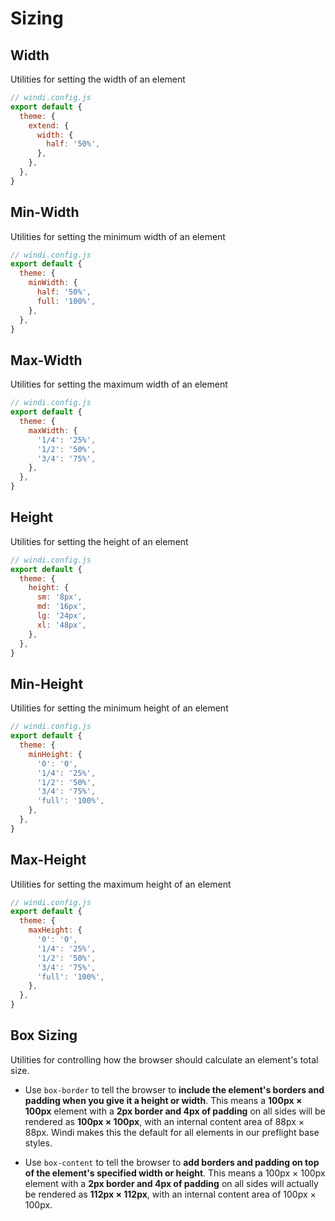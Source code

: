 # Sizing

## Width

Utilities for setting the width of an element

<PlaygroundWithVariants
  variant='auto'
  :variants="['auto', 'px', 'full', 'screen', 'min', 'max', 'prose', 'xs', 'sm', 'md', 'lg', 'xl', '2xl', '3xl', 'screen-sm', 'screen-md', 'screen-lg', 'screen-xl', 'screen-2xl',
    '0', '1', '1.5', '2', '4', '8', '10', '12', '14', '18', '20', '24', '1/2', '1/3', '3/5', '11/12', '4rem', '60px']"
  prefix='w'
  nested=true
  fixed='!block text-white text-xs'
  appended='inline-flex items-center rounded bg-teal-500 bg-teal-100 flex-shrink-0 h-auto bg-green-400 m-1 p-2'
  html='&lt;div class="inline-flex items-center bg-teal-100 rounded"&gt;
&lt;p class="rounded bg-green-400 {class} h-auto flex-shrink-0 p-2"&gt;{class}&lt;/p&gt;
&lt;/div&gt;'
/>

<Customizing>

```js
// windi.config.js
export default {
  theme: {
    extend: {
      width: {
        half: '50%',
      },
    },
  },
}
```

</Customizing>

## Min-Width

Utilities for setting the minimum width of an element

<PlaygroundWithVariants
  variant='none'
  :variants="['none', 'px', 'full', 'screen', 'min', 'max', 'prose', 'xs', 'sm', 'md', 'lg', 'xl', '2xl', '3xl', 'screen-sm', 'screen-md', 'screen-lg', 'screen-xl', 'screen-2xl',
    '0', '1', '1.5', '2', '4', '8', '10', '12', '14', '18', '20', '24', '1/2', '1/3', '3/5', '11/12', '4rem', '60px']"
  prefix='min-w'
  nested=true
  fixed='!block text-white text-xs'
  appended='inline-flex items-center rounded bg-teal-500 bg-teal-100 flex-shrink-0 h-auto bg-green-400 m-1 p-2'
  html='&lt;div class="inline-flex items-center bg-teal-100 rounded"&gt;
&lt;p class="rounded bg-green-400 {class} h-auto flex-shrink-0 p-2"&gt;{class}&lt;/p&gt;
&lt;/div&gt;'
/>

<Customizing>

```js
// windi.config.js
export default {
  theme: {
    minWidth: {
      half: '50%',
      full: '100%',
    },
  },
}
```

</Customizing>

## Max-Width

Utilities for setting the maximum width of an element

<PlaygroundWithVariants
  variant='none'
  :variants="['none', 'px', 'full', 'screen', 'min', 'max', 'prose', 'xs', 'sm', 'md', 'lg', 'xl', '2xl', '3xl', 'screen-sm', 'screen-md', 'screen-lg', 'screen-xl', 'screen-2xl',
    '0', '1', '1.5', '2', '4', '8', '10', '12', '14', '18', '20', '24', '1/2', '1/3', '3/5', '11/12', '4rem', '60px']"
  prefix='max-w'
  nested=true
  fixed='!block text-white text-xs'
  appended='inline-flex items-center rounded bg-teal-500 bg-teal-100 flex-shrink-0 h-auto bg-green-400 m-1 p-2'
  html='&lt;div class="inline-flex items-center bg-teal-100 rounded"&gt;
&lt;p class="rounded bg-green-400 {class} h-auto flex-shrink-0 p-2"&gt;{class}&lt;/p&gt;
&lt;/div&gt;'
/>

<Customizing>

```js
// windi.config.js
export default {
  theme: {
    maxWidth: {
      '1/4': '25%',
      '1/2': '50%',
      '3/4': '75%',
    },
  },
}
```

</Customizing>

## Height

Utilities for setting the height of an element

<PlaygroundWithVariants
  variant='auto'
  :variants="['auto', 'px', 'full', 'screen', 'min', 'max', 'prose', 'xs', 'sm', 'md', 'lg', 'xl', '2xl', '3xl', 'screen-sm', 'screen-md', 'screen-lg', 'screen-xl', 'screen-2xl',
    '0', '1', '1.5', '2', '4', '8', '10', '12', '14', '18', '20', '24', '1/2', '1/3', '3/5', '11/12', '4rem', '60px']"
  prefix='h'
  nested=true
  fixed='!block text-white text-xs'
  appended='inline-flex items-center rounded bg-teal-500 bg-teal-100 flex-shrink-0 w-auto bg-green-400 m-1 p-2'
  html='&lt;div class="inline-flex items-center bg-teal-100 rounded"&gt;
&lt;p class="rounded bg-green-400 {class} w-auto flex-shrink-0 p-2"&gt;{class}&lt;/p&gt;
&lt;/div&gt;'
/>

<Customizing>

```js
// windi.config.js
export default {
  theme: {
    height: {
      sm: '8px',
      md: '16px',
      lg: '24px',
      xl: '48px',
    },
  },
}
```

</Customizing>

## Min-Height

Utilities for setting the minimum height of an element

<PlaygroundWithVariants
  variant='none'
  :variants="['none', 'px', 'full', 'screen', 'min', 'max', 'prose', 'xs', 'sm', 'md', 'lg', 'xl', '2xl', '3xl', 'screen-sm', 'screen-md', 'screen-lg', 'screen-xl', 'screen-2xl',
    '0', '1', '1.5', '2', '4', '8', '10', '12', '14', '18', '20', '24', '1/2', '1/3', '3/5', '11/12', '4rem', '60px']"
  prefix='min-h'
  nested=true
  fixed='!block text-white text-xs'
  appended='inline-flex items-center rounded bg-teal-500 bg-teal-100 flex-shrink-0 w-auto bg-green-400 m-1 p-2'
  html='&lt;div class="inline-flex items-center bg-teal-100 rounded"&gt;
&lt;p class="rounded bg-green-400 {class} w-auto flex-shrink-0 p-2"&gt;{class}&lt;/p&gt;
&lt;/div&gt;'
/>

<Customizing>

```js
// windi.config.js
export default {
  theme: {
    minHeight: {
      '0': '0',
      '1/4': '25%',
      '1/2': '50%',
      '3/4': '75%',
      'full': '100%',
    },
  },
}
```

</Customizing>

## Max-Height

Utilities for setting the maximum height of an element

<PlaygroundWithVariants
  variant='none'
  :variants="['none', 'px', 'full', 'screen', 'min', 'max', 'prose', 'xs', 'sm', 'md', 'lg', 'xl', '2xl', '3xl', 'screen-sm', 'screen-md', 'screen-lg', 'screen-xl', 'screen-2xl',
    '0', '1', '1.5', '2', '4', '8', '10', '12', '14', '18', '20', '24', '1/2', '1/3', '3/5', '11/12', '4rem', '60px']"
  prefix='max-h'
  nested=true
  fixed='!block text-white text-xs'
  appended='inline-flex items-center rounded bg-teal-500 bg-teal-100 flex-shrink-0 w-auto bg-green-400 m-1 p-2'
  html='&lt;div class="inline-flex items-center bg-teal-100 rounded"&gt;
&lt;p class="rounded bg-green-400 {class} w-auto flex-shrink-0 p-2"&gt;{class}&lt;/p&gt;
&lt;/div&gt;'
/>

<Customizing>

```js
// windi.config.js
export default {
  theme: {
    maxHeight: {
      '0': '0',
      '1/4': '25%',
      '1/2': '50%',
      '3/4': '75%',
      'full': '100%',
    },
  },
}
```

</Customizing>

## Box Sizing

Utilities for controlling how the browser should calculate an element's total size.

- Use `box-border` to tell the browser to **include the element's borders and padding when you give it a height or width**. This means a **100px × 100px** element with a **2px border and 4px of padding** on all sides will be rendered as **100px × 100px**, with an internal content area of 88px × 88px. Windi makes this the default for all elements in our preflight base styles.

- Use `box-content` to tell the browser to **add borders and padding on top of the element's specified width or height**. This means a 100px × 100px element with a **2px border and 4px of padding** on all sides will actually be rendered as **112px × 112px**, with an internal content area of 100px × 100px.

<PlaygroundWithVariants
  variant='border'
  :variants="['border', 'content']"
  prefix='box'
  nested=true
  fixed='!block text-white text-xs'
  appended='inline-flex items-center rounded bg-teal-500 bg-teal-100 flex-shrink-0 w-32 h-32 bg-green-400 text-center flex flex-col justify-center m-1 p-2'
  html='&lt;div class="inline-flex items-center bg-teal-100 rounded"&gt;
&lt;div class="rounded bg-green-400 {class} w-32 h-32 flex-shrink-0 p-2 text-center flex flex-col justify-center"&gt;w-32 x h-32&lt;/div&gt;
&lt;/div&gt;'
/>